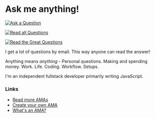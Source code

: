 # Ask me anything!

[![Ask a Question](http://wes.io/c23W/boo-ya)](../../issues/new)

[![Read all Questions](http://wes.io/c21W/allllll-of-them)](../../issues?q=is%3Aissue+is%3Aclosed)

[![Read the Great Questions](http://wes.io/c23M/grrrrrreat)](../../issues?q=label%3A"Great+Q%21"+is%3Aclosed)

I get a lot of questions by email. This way anyone can read the answer!

Anything means _anything_ - Personal questions. Making and spending money. Work. Life. Coding. Workflow. Setups.

I'm an independent fullstack developer primarily writing JavaScript. 

### Links

- [Read more AMAs](https://github.com/sindresorhus/amas)
- [Create your own AMA](../../fork)
- [What's an AMA?](https://en.wikipedia.org/wiki/Reddit#IAmA_and_AMA)
